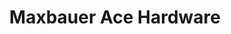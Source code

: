 ---
title: "Maxbauer Ace Hardware"
url: /traverse-city/maxbauer-ace-hardware-us-31-south/
shop: doityourself
---